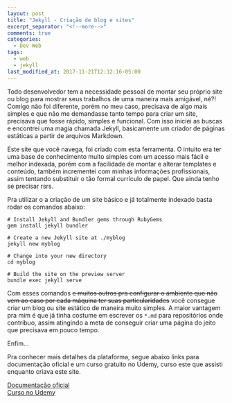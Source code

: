 ```yaml
---
layout: post
title: "Jekyll - Criação de blog e sites"
excerpt_separator: "<!--more-->"
comments: true
categories:
  - Dev Web
tags:
  - web
  - jekyll
last_modified_at: 2017-11-21T12:32:16-05:00
---
```


Todo desenvolvedor tem a necessidade pessoal de montar seu próprio site ou blog para mostrar seus trabalhos <!--more-->de uma maneira mais amigável, né?!
Comigo não foi diferente, porém no meu caso, precisava de algo mais simples e que não me demandasse tanto tempo para criar um site, precisava que fosse rápido, simples e funcional. Com isso iniciei as buscas e encontrei uma magia chamada Jekyll, basicamente um criador de páginas estáticas a partir de arquivos Markdown. 

Este site que você navega, foi criado com esta ferramenta. O intuito era ter uma base de conhecimento muito simples com um acesso mais fácil e melhor indexada, porém com a facilidade de montar e alterar templates e conteúdo, também incrementei com minhas informações profissionais, assim tentando substituir o tão formal currículo de papel. Que ainda tenho se precisar rsrs. 

Pra utilizar o a criação de um site básico e já totalmente indexado basta rodar os comandos abaixo:
``` terminal
# Install Jekyll and Bundler gems through RubyGems
gem install jekyll bundler

# Create a new Jekyll site at ./myblog
jekyll new myblog

# Change into your new directory
cd myblog

# Build the site on the preview server
bundle exec jekyll serve
```

Com esses comandos ~~e muitos outros pra configurar o ambiente que não vem ao caso por cada máquina ter suas particularidades~~ você consegue criar um blog ou site estático de maneira muito simples. A maior vantagem pra mim é que já tinha costume em escrever os `*.md` para repositórios onde contribuo, assim atingindo a meta de conseguir criar uma página do jeito que precisava em pouco tempo.

Enfim... 


Pra conhecer mais detalhes da plataforma, segue abaixo links para documentação oficial e um curso gratuito no Udemy, curso este que assisti enquanto criava este site. 

[Documentação oficial](https://jekyllrb.com/)<br/>
[Curso no Udemy](https://www.udemy.com/criando-sites-estaticos-com-jekyll/)